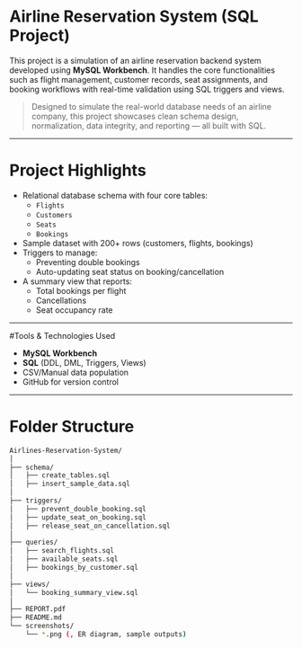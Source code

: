 # Airline Reservation System (SQL Project)

This project is a simulation of an airline reservation backend system developed using **MySQL Workbench**. It handles the core functionalities such as flight management, customer records, seat assignments, and booking workflows with real-time validation using SQL triggers and views.

> Designed to simulate the real-world database needs of an airline company, this project showcases clean schema design, normalization, data integrity, and reporting — all built with SQL.

---

# Project Highlights

- Relational database schema with four core tables:
  - `Flights`
  - `Customers`
  - `Seats`
  - `Bookings`
- Sample dataset with 200+ rows (customers, flights, bookings)
- Triggers to manage:
  - Preventing double bookings
  - Auto-updating seat status on booking/cancellation
- A summary view that reports:
  - Total bookings per flight
  - Cancellations
  - Seat occupancy rate

---

#Tools & Technologies Used

- **MySQL Workbench**
- **SQL** (DDL, DML, Triggers, Views)
- CSV/Manual data population
- GitHub for version control

---

# Folder Structure

```bash
Airlines-Reservation-System/
│
├── schema/
│   ├── create_tables.sql
│   ├── insert_sample_data.sql
│
├── triggers/
│   ├── prevent_double_booking.sql
│   ├── update_seat_on_booking.sql
│   ├── release_seat_on_cancellation.sql
│
├── queries/
│   ├── search_flights.sql
│   ├── available_seats.sql
│   ├── bookings_by_customer.sql
│
├── views/
│   └── booking_summary_view.sql
│
├── REPORT.pdf
├── README.md
└── screenshots/
    └── *.png (, ER diagram, sample outputs)
